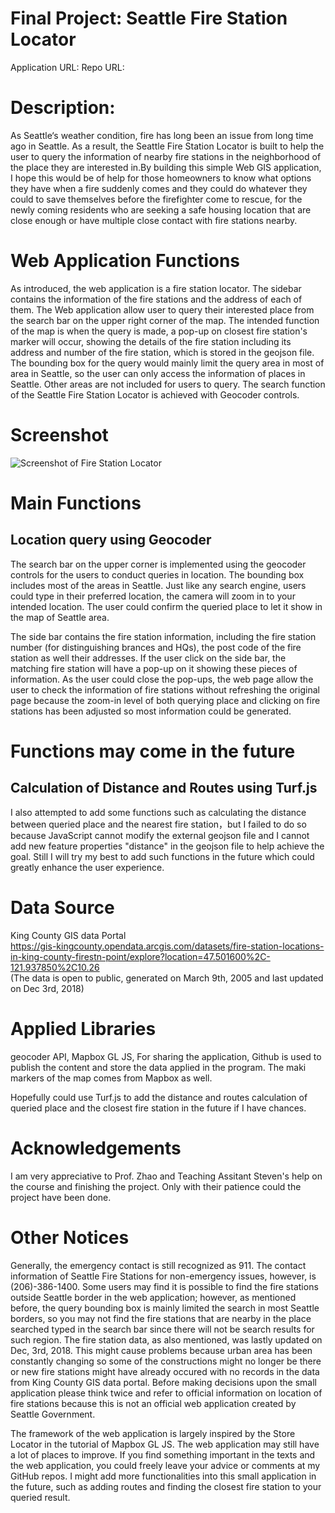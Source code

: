 # Final Project: Seattle Fire Station Locator
Application URL:
Repo URL: 

# Description:
As Seattle‘s weather condition, fire has long been an issue from long time ago in Seattle.
As a result, the Seattle Fire Station Locator is built to help the user to query the information 
of nearby fire stations in the neighborhood of the place they are interested in.By building this
simple Web GIS application, I hope this would be of help for those homeowners to know what options 
they have when a fire suddenly comes and they could do whatever they could to save  themselves before 
the firefighter come to rescue, for the newly coming residents who are seeking a safe housing location
that are close enough or have multiple close contact with fire stations nearby.

# Web Application Functions
As introduced, the web application is a fire station locator. The sidebar contains the information
of the fire stations and the address of each of them. The Web application allow user to query their interested 
place from the search bar on the upper right corner of the map. The intended function of the map is when the query is made, 
a pop-up on closest fire station's marker will occur, showing the details of the fire station including
its address and number of the fire station, which is stored in the geojson file. The bounding box for the 
query would mainly limit the query area in most of area in Seattle, so the user can only access the information of places 
in Seattle. Other areas are not included for users to query. The search function of the Seattle Fire Station Locator is achieved 
with Geocoder controls. 

# Screenshot
![Screenshot of Fire Station Locator](https://user-images.githubusercontent.com/80044018/145708299-88de7cdf-ea57-4a40-a8b8-57ddf62b4514.png)


# Main Functions
## Location query using Geocoder
The search bar on the upper corner is implemented using the geocoder controls for the users to conduct queries in location.
The bounding box includes most of the areas in Seattle. Just like any search engine, users could type in their preferred location,
the camera will zoom in to your intended location. The user could confirm the queried place to let it show in the map of Seattle area. 

The side bar contains the fire station information, including the fire station number (for distinguishing brances and HQs), the post code
of the fire station as well their addresses. If the user click on the side bar, the matching fire station will have a pop-up on it showing these pieces of
information. As the user could close the pop-ups, the web page allow the user to check the information of fire stations without refreshing the original page
because the zoom-in level of both querying place and clicking on fire stations has been adjusted so most information could be generated. 

# Functions may come in the future
## Calculation of Distance and Routes using Turf.js
I also attempted to add some functions such as calculating the distance between queried place and the nearest fire station，but I failed to do so because JavaScript
cannot modify the external geojson file and I cannot add new feature properties "distance" in the geojson file to help achieve the goal. Still I will try my best to add such functions in the future which could greatly enhance the user experience.


# Data Source
King County GIS data Portal  
<https://gis-kingcounty.opendata.arcgis.com/datasets/fire-station-locations-in-king-county-firestn-point/explore?location=47.501600%2C-121.937850%2C10.26>  
(The data is open to public, generated on March 9th, 2005 and last updated on Dec 3rd, 2018)


# Applied Libraries
geocoder API, Mapbox GL JS, 
For sharing the application, Github is used to publish the content and store the data applied in the program. 
The maki markers of the map comes from Mapbox as well.

Hopefully could use Turf.js to add the distance and routes calculation of queried place and the closest fire station in the future if I have chances. 

# Acknowledgements
I am very appreciative to Prof. Zhao and Teaching Assitant Steven's help on the course and finishing the project. Only with their patience could the project have been done. 

# Other Notices
Generally, the emergency contact is still recognized as 911. The contact information of Seattle Fire Stations for non-emergency issues, however,
is (206)-386-1400. Some users may find it is possible to find the fire stations outside Seattle border in the web application; however, as mentioned before,
the query bounding box is mainly limited the search in most Seattle borders, so you may not find the fire stations that are nearby in the place searched typed
in the search bar since there will not be search results for such region. The fire station data, as also mentioned, was lastly updated on Dec, 3rd, 2018. This 
might cause problems because urban area has been constantly changing so some of the constructions might no longer be there or new fire stations might have already occured
with no records in the data from King County GIS data portal. Before making decisions upon the small application please think twice and refer to official information on 
location of fire stations because this is not an official web application created by Seattle Government.

The framework of the web application is largely inspired by the Store Locator in the tutorial of Mapbox GL JS. The web application may still have a lot of places to improve.
If you find something important in the texts and the web application, you could freely leave your advice or comments at my GitHub repos. I might add more functionalities 
into this small application in the future, such as adding routes and finding the closest fire station to your queried result. 

